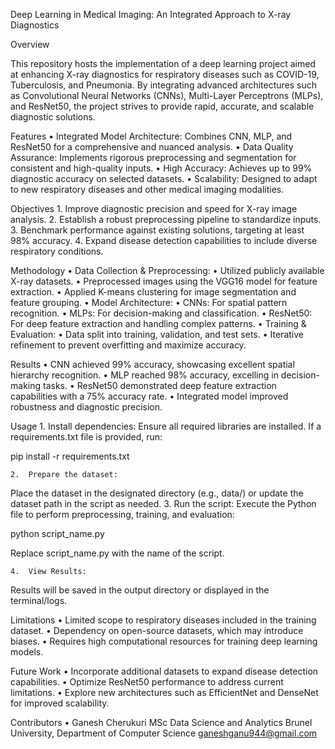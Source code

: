 Deep Learning in Medical Imaging: An Integrated Approach to X-ray Diagnostics

Overview

This repository hosts the implementation of a deep learning project aimed at enhancing X-ray diagnostics for respiratory diseases such as COVID-19, Tuberculosis, and Pneumonia. By integrating advanced architectures such as Convolutional Neural Networks (CNNs), Multi-Layer Perceptrons (MLPs), and ResNet50, the project strives to provide rapid, accurate, and scalable diagnostic solutions.

Features
	•	Integrated Model Architecture: Combines CNN, MLP, and ResNet50 for a comprehensive and nuanced analysis.
	•	Data Quality Assurance: Implements rigorous preprocessing and segmentation for consistent and high-quality inputs.
	•	High Accuracy: Achieves up to 99% diagnostic accuracy on selected datasets.
	•	Scalability: Designed to adapt to new respiratory diseases and other medical imaging modalities.

Objectives
	1.	Improve diagnostic precision and speed for X-ray image analysis.
	2.	Establish a robust preprocessing pipeline to standardize inputs.
	3.	Benchmark performance against existing solutions, targeting at least 98% accuracy.
	4.	Expand disease detection capabilities to include diverse respiratory conditions.

Methodology
	•	Data Collection & Preprocessing:
	•	Utilized publicly available X-ray datasets.
	•	Preprocessed images using the VGG16 model for feature extraction.
	•	Applied K-means clustering for image segmentation and feature grouping.
	•	Model Architecture:
	•	CNNs: For spatial pattern recognition.
	•	MLPs: For decision-making and classification.
	•	ResNet50: For deep feature extraction and handling complex patterns.
	•	Training & Evaluation:
	•	Data split into training, validation, and test sets.
	•	Iterative refinement to prevent overfitting and maximize accuracy.

Results
	•	CNN achieved 99% accuracy, showcasing excellent spatial hierarchy recognition.
	•	MLP reached 98% accuracy, excelling in decision-making tasks.
	•	ResNet50 demonstrated deep feature extraction capabilities with a 75% accuracy rate.
	•	Integrated model improved robustness and diagnostic precision.

Usage
	1.	Install dependencies:
Ensure all required libraries are installed. If a requirements.txt file is provided, run:

pip install -r requirements.txt


	2.	Prepare the dataset:
Place the dataset in the designated directory (e.g., data/) or update the dataset path in the script as needed.
	3.	Run the script:
Execute the Python file to perform preprocessing, training, and evaluation:

python script_name.py

Replace script_name.py with the name of the script.

	4.	View Results:
Results will be saved in the output directory or displayed in the terminal/logs.

Limitations
	•	Limited scope to respiratory diseases included in the training dataset.
	•	Dependency on open-source datasets, which may introduce biases.
	•	Requires high computational resources for training deep learning models.

Future Work
	•	Incorporate additional datasets to expand disease detection capabilities.
	•	Optimize ResNet50 performance to address current limitations.
	•	Explore new architectures such as EfficientNet and DenseNet for improved scalability.

Contributors
	•	Ganesh Cherukuri
MSc Data Science and Analytics
Brunel University, Department of Computer Science
ganeshganu944@gmail.com


